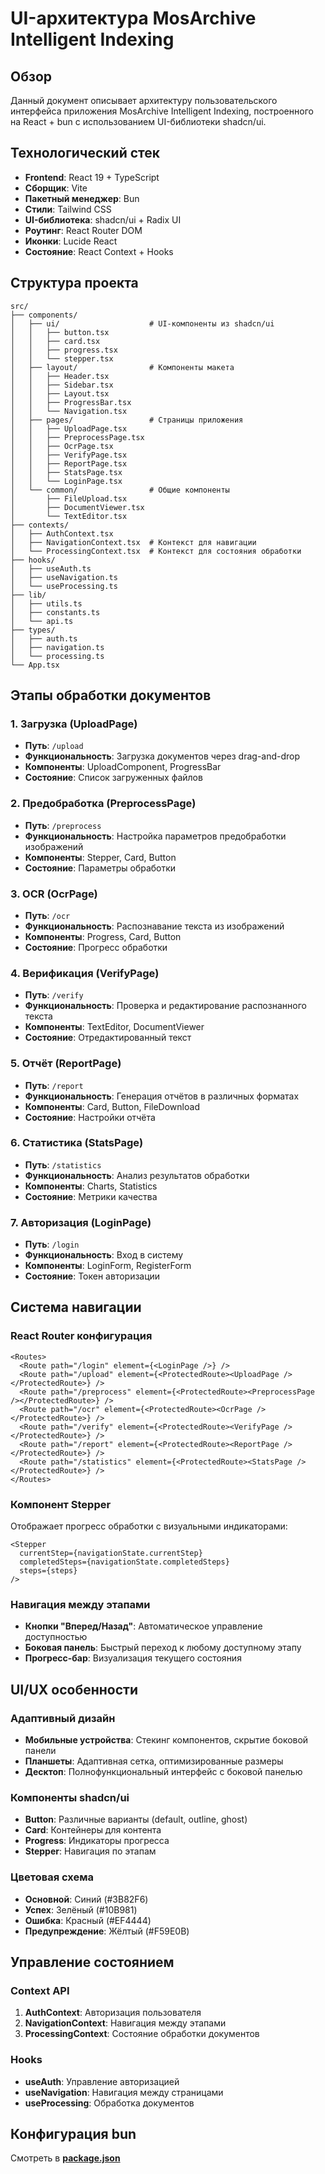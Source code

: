 # UI-архитектура MosArchive Intelligent Indexing

## Обзор

Данный документ описывает архитектуру пользовательского интерфейса приложения MosArchive Intelligent Indexing, построенного на React + bun с использованием UI-библиотеки shadcn/ui.

## Технологический стек

- **Frontend**: React 19 + TypeScript
- **Сборщик**: Vite
- **Пакетный менеджер**: Bun
- **Стили**: Tailwind CSS
- **UI-библиотека**: shadcn/ui + Radix UI
- **Роутинг**: React Router DOM
- **Иконки**: Lucide React
- **Состояние**: React Context + Hooks

## Структура проекта

```
src/
├── components/
│   ├── ui/                    # UI-компоненты из shadcn/ui
│   │   ├── button.tsx
│   │   ├── card.tsx
│   │   ├── progress.tsx
│   │   └── stepper.tsx
│   ├── layout/                # Компоненты макета
│   │   ├── Header.tsx
│   │   ├── Sidebar.tsx
│   │   ├── Layout.tsx
│   │   ├── ProgressBar.tsx
│   │   └── Navigation.tsx
│   ├── pages/                 # Страницы приложения
│   │   ├── UploadPage.tsx
│   │   ├── PreprocessPage.tsx
│   │   ├── OcrPage.tsx
│   │   ├── VerifyPage.tsx
│   │   ├── ReportPage.tsx
│   │   ├── StatsPage.tsx
│   │   └── LoginPage.tsx
│   └── common/                # Общие компоненты
│       ├── FileUpload.tsx
│       ├── DocumentViewer.tsx
│       └── TextEditor.tsx
├── contexts/
│   ├── AuthContext.tsx
│   ├── NavigationContext.tsx  # Контекст для навигации
│   └── ProcessingContext.tsx  # Контекст для состояния обработки
├── hooks/
│   ├── useAuth.ts
│   ├── useNavigation.ts
│   └── useProcessing.ts
├── lib/
│   ├── utils.ts
│   ├── constants.ts
│   └── api.ts
├── types/
│   ├── auth.ts
│   ├── navigation.ts
│   └── processing.ts
└── App.tsx
```

## Этапы обработки документов

### 1. Загрузка (UploadPage)
- **Путь**: `/upload`
- **Функциональность**: Загрузка документов через drag-and-drop
- **Компоненты**: UploadComponent, ProgressBar
- **Состояние**: Список загруженных файлов

### 2. Предобработка (PreprocessPage)
- **Путь**: `/preprocess`
- **Функциональность**: Настройка параметров предобработки изображений
- **Компоненты**: Stepper, Card, Button
- **Состояние**: Параметры обработки

### 3. OCR (OcrPage)
- **Путь**: `/ocr`
- **Функциональность**: Распознавание текста из изображений
- **Компоненты**: Progress, Card, Button
- **Состояние**: Прогресс обработки

### 4. Верификация (VerifyPage)
- **Путь**: `/verify`
- **Функциональность**: Проверка и редактирование распознанного текста
- **Компоненты**: TextEditor, DocumentViewer
- **Состояние**: Отредактированный текст

### 5. Отчёт (ReportPage)
- **Путь**: `/report`
- **Функциональность**: Генерация отчётов в различных форматах
- **Компоненты**: Card, Button, FileDownload
- **Состояние**: Настройки отчёта

### 6. Статистика (StatsPage)
- **Путь**: `/statistics`
- **Функциональность**: Анализ результатов обработки
- **Компоненты**: Charts, Statistics
- **Состояние**: Метрики качества

### 7. Авторизация (LoginPage)
- **Путь**: `/login`
- **Функциональность**: Вход в систему
- **Компоненты**: LoginForm, RegisterForm
- **Состояние**: Токен авторизации

## Система навигации

### React Router конфигурация

```tsx
<Routes>
  <Route path="/login" element={<LoginPage />} />
  <Route path="/upload" element={<ProtectedRoute><UploadPage /></ProtectedRoute>} />
  <Route path="/preprocess" element={<ProtectedRoute><PreprocessPage /></ProtectedRoute>} />
  <Route path="/ocr" element={<ProtectedRoute><OcrPage /></ProtectedRoute>} />
  <Route path="/verify" element={<ProtectedRoute><VerifyPage /></ProtectedRoute>} />
  <Route path="/report" element={<ProtectedRoute><ReportPage /></ProtectedRoute>} />
  <Route path="/statistics" element={<ProtectedRoute><StatsPage /></ProtectedRoute>} />
</Routes>
```

### Компонент Stepper

Отображает прогресс обработки с визуальными индикаторами:

```tsx
<Stepper
  currentStep={navigationState.currentStep}
  completedSteps={navigationState.completedSteps}
  steps={steps}
/>
```

### Навигация между этапами

- **Кнопки "Вперед/Назад"**: Автоматическое управление доступностью
- **Боковая панель**: Быстрый переход к любому доступному этапу
- **Прогресс-бар**: Визуализация текущего состояния

## UI/UX особенности

### Адаптивный дизайн

- **Мобильные устройства**: Стекинг компонентов, скрытие боковой панели
- **Планшеты**: Адаптивная сетка, оптимизированные размеры
- **Десктоп**: Полнофункциональный интерфейс с боковой панелью

### Компоненты shadcn/ui

- **Button**: Различные варианты (default, outline, ghost)
- **Card**: Контейнеры для контента
- **Progress**: Индикаторы прогресса
- **Stepper**: Навигация по этапам

### Цветовая схема

- **Основной**: Синий (#3B82F6)
- **Успех**: Зелёный (#10B981)
- **Ошибка**: Красный (#EF4444)
- **Предупреждение**: Жёлтый (#F59E0B)

## Управление состоянием

### Context API

1. **AuthContext**: Авторизация пользователя
2. **NavigationContext**: Навигация между этапами
3. **ProcessingContext**: Состояние обработки документов

### Hooks

- **useAuth**: Управление авторизацией
- **useNavigation**: Навигация между страницами
- **useProcessing**: Обработка документов

## Конфигурация bun

Смотреть в **[package.json](frontend/package.json)**